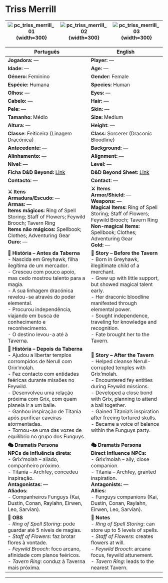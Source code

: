 ﻿# Triss Merrill

| ![pc_triss_merrill_01](assets/pc/pc_triss_merrill_01.png){width=300} |![pc_triss_merrill_02](assets/pc/pc_triss_merrill_02.png){width=300} |![pc_triss_merrill_03](assets/pc/pc_triss_merrill_03.png){width=300} |
| ------------------------ | ------------------------ | ------------------------ |

| Português | English |
| --------- | ------- |
| **Jogadora:** — | **Player:** — |
| **Idade:** — | **Age:** — |
| **Género:** Feminino | **Gender:** Female |
| **Espécie:** Humana | **Species:** Human |
| **Olhos:** — | **Eyes:** — |
| **Cabelo:** — | **Hair:** — |
| **Pele:** — | **Skin:** — |
| **Tamanho:** Médio | **Size:** Medium |
| **Altura:** — | **Height:** — |
| **Classe:** Feiticeira (Linagem Dracónica) | **Class:** Sorcerer (Draconic Bloodline) |
| **Antecedente:** — | **Background:** — |
| **Alinhamento:** — | **Alignment:** — |
| **Nível:** — | **Level:** — |
| **Ficha D&D Beyond:** [Link](https://www.dndbeyond.com/characters/138906172) | **D&D Beyond Sheet:** [Link](https://www.dndbeyond.com/characters/138906172) |
| **Contacto:** — | **Contact:** — |
| **⚔️ Itens**<br>**Armadura/Escudo:** —<br>**Armas:** —<br>**Items mágicos:** Ring of Spell Storing; Staff of Flowers; Feywild Brooch; Tavern Ring<br>**Items não mágicos:** Spellbook; Clothes; Adventuring Gear<br>**Ouro:** — | **⚔️ Items**<br>**Armor/Shield:** —<br>**Weapons:** —<br>**Magical Items:** Ring of Spell Storing; Staff of Flowers; Feywild Brooch; Tavern Ring<br>**Non-magical Items:** Spellbook; Clothes; Adventuring Gear<br>**Gold:** — |
| **📖 História – Antes da Taberna**<br>- Nascida em Greyhawk, filha ilegítima de um mercador.<br>- Cresceu com pouco apoio, mas cedo mostrou talento para a magia.<br>- A sua linhagem dracónica revelou-se através do poder elemental.<br>- Procurou independência, viajando em busca de conhecimento e reconhecimento.<br>- O destino levou-a até à Taverna. | **📖 Story – Before the Tavern**<br>- Born in Greyhawk, illegitimate child of a merchant.<br>- Grew up with little support, but showed magical talent early.<br>- Her draconic bloodline manifested through elemental power.<br>- Sought independence, traveling for knowledge and recognition.<br>- Fate brought her to the Tavern. |
| **📖 História – Depois da Taberna**<br>- Ajudou a libertar templos corrompidos de Nerull com Grix’molah.<br>- Fez contacto com entidades feéricas durante missões no Feywild.<br>- Desenvolveu uma relação próxima com Grix, com quem planeia ir a um baile.<br>- Ganhou inspiração de Titania após purificar caveiras atormentadas.<br>- Tornou-se uma das vozes de equilíbrio no grupo dos Funguys. | **📖 Story – After the Tavern**<br>- Helped cleanse Nerull-corrupted temples with Grix’molah.<br>- Encountered fey entities during Feywild missions.<br>- Developed a close bond with Grix, planning to attend a ball together.<br>- Gained Titania’s inspiration after freeing tortured skulls.<br>- Became a voice of balance within the Funguys party. |
| **🎭 Dramatis Persona**<br>**NPCs de influência direta:**<br>- Grix’molah – aliado, companheiro próximo.<br>- Titania – Archfey, concedeu inspiração.<br>**Antagonistas:** —<br>**Aliados:**<br>- Companheiros Funguys (Kai, Dustin, Conan, Raylahn, Eirwen, Leo, Sarvian). | **🎭 Dramatis Persona**<br>**Direct Influence NPCs:**<br>- Grix’molah – ally, close companion.<br>- Titania – Archfey, granted inspiration.<br>**Antagonists:** —<br>**Allies:**<br>- Funguys companions (Kai, Dustin, Conan, Raylahn, Eirwen, Leo, Sarvian). |
| **🔮 OBS**<br>- *Ring of Spell Storing*: pode guardar até 5 níveis de magias.<br>- *Staff of Flowers*: faz brotar flores à vontade.<br>- *Feywild Brooch*: foco arcano, afinidade com planos feéricos.<br>- *Tavern Ring*: conduz à Taverna mais próxima. | **🔮 Notes**<br>- *Ring of Spell Storing*: can store up to 5 levels of spells.<br>- *Staff of Flowers*: creates flowers at will.<br>- *Feywild Brooch*: arcane focus, feywild attunement.<br>- *Tavern Ring*: leads to the nearest Tavern. |

---



















